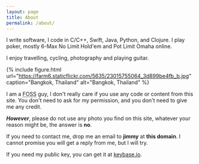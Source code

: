 ```yaml
---
layout: page
title: About
permalink: /about/
---
```

I write software, I code in C/C++, Swift, Java, Python, and Clojure. I play poker, mostly 6-Max No Limit Hold'em and Pot Limit Omaha online.

I enjoy travelling, cycling, photography and playing guitar.

{% include figure.html url="https://farm6.staticflickr.com/5635/23015755064_3d899be4fb_b.jpg" caption="Bangkok, Thailand" alt="Bangkok, Thailand" %}

I am a <abbr title="Free and open-source software">FOSS</abbr> guy, I don't really care if you use any code or content from this site. You don't need to ask for my permission, and you don't need to give me any credit.

_**However**_, please do not use any photo you find on this site, whatever your reason might be, the answer is **no**.

If you need to contact me, drop me an email to **jimmy** at **this domain**. I cannot promise you will get a reply from me, but I will try.

If you need my public key, you can get it at [keybase.io](http://keybase.io/jimtkm).
